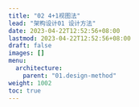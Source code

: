 ```yaml
---
title: "02 4+1视图法"
lead: "架构设计01 设计方法"
date: 2023-04-22T12:52:56+08:00
lastmod: 2023-04-22T12:52:56+08:00
draft: false
images: []
menu:
  architecture:
    parent: "01.design-method"
weight: 1002
toc: true
---
```


